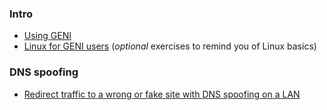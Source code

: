 ### Intro

* [Using GENI](https://github.com/ffund/el9383/blob/master/md/lab0-using-geni.md)
* [Linux for GENI users](https://github.com/ffund/el9383/blob/master/md/lab0-linux-for-geni-users.md) (_optional_ exercises to remind you of Linux basics)

### DNS spoofing

* [Redirect traffic to a wrong or fake site with DNS spoofing on a LAN
](https://witestlab.poly.edu/blog/redirect-traffic-to-a-wrong-or-fake-site-with-dns-spoofing-on-a-lan/)

